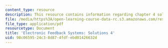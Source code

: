 ```yaml
---
content_type: resource
description: This resource contains information regarding chapter 4 solutions.
file: /media/https%3A/open-learning-course-data-rc.s3.amazonaws.com/res-6-010-electronic-feedback-systems-spring-2013/98c0659524c38d874fdfebd01426632d_MITRES_6-010S13_sol04.pdf
file_type: application/pdf
resourcetype: Document
title: 'Electronic Feedback Systems: Solutions 4'
uid: 98c06595-24c3-8d87-4fdf-ebd01426632d
---
```

